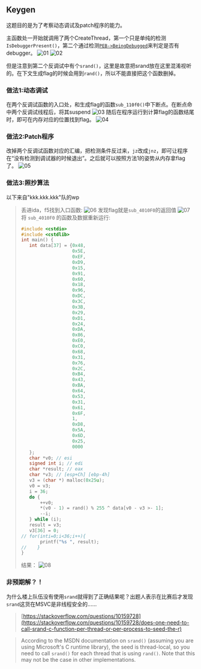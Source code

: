 ## Keygen

这题目的是为了考察动态调试及patch程序的能力。

主函数处一开始就调用了两个CreateThread，第一个只是单纯的检测`IsDebuggerPresent()`，第二个通过检测[`PEB->BeingDebugged`](https://zh.wikipedia.org/wiki/进程环境块)来判定是否有debugger。
![01](imgs/01.png)
![02](imgs/02.png)

但是注意到第二个反调试中有个`srand()`，这里是故意把srand放在这里混淆视听的。在下文生成flag的时候会用到`rand()`，所以不能直接把这个函数删掉。

### 做法1:动态调试
在两个反调试函数的入口处，和生成flag的函数`sub_110f0()`中下断点。在断点命中两个反调试线程后，将其suspend
![03](imgs/03.png)
随后在程序运行到计算flag的函数结尾时，即可在内存对应的位置找到flag。
![04](imgs/04.png)

### 做法2:Patch程序
改掉两个反调试函数对应的汇编，把检测条件反过来，`jz`改成`jnz`，即可让程序在“没有检测到调试器的时候退出”。之后就可以按照方法1的姿势从内存拿flag了。
![05](imgs/05.png)

### 做法3:照抄算法
以下来自"kkk.kkk.kkk"队的wp
> 丢进ida，f5找到入口函数:
> ![06](imgs/06.png)
> 发现flag就是`sub_4010F0`的返回值
> ![07](imgs/07.png)
> 将 `sub_4010F0` 的函数及数据重新运行:
> ```C++
>#include <cstdio>
>#include <cstdlib>
>int main() {
>    int data[37] = {0x48,
>                    0x5E,
>                    0xEF,
>                    0xD9,
>                    0x15,
>                    0x91,
>                    0x60,
>                    0x18,
>                    0x96,
>                    0xDC,
>                    0x3C,
>                    0x3B,
>                    0x29,
>                    0xD1,
>                    0x24,
>                    0xDA,
>                    0x86,
>                    0xE0,
>                    0xC0,
>                    0x68,
>                    0x31,
>                    0x76,
>                    0x2C,
>                    0xB4,
>                    0x43,
>                    0xBA,
>                    0x64,
>                    0x53,
>                    0x31,
>                    0x61,
>                    0x6F,
>                    1,
>                    0xD8,
>                    0x5A,
>                    0x6D,
>                    0x25,
>                    0000
>    };
>    char *v0; // esi
>    signed int i; // edi
>    char *result; // eax
>    char *v3; // [esp+Ch] [ebp-4h]
>    v3 = (char *) malloc(0x25u);
>    v0 = v3;
>    i = 36;
>    do {
>        ++v0;
>        *(v0 - 1) = rand() % 255 ^ data[v0 - v3 >- 1];
>        --i;
>    } while (i);
>    result = v3;
>    v3[36] = 0;
>// for(inti=0;i<36;i++){
>        printf("%s ", result);
>//    }
>}
>```
>结果：
> ![08](imgs/08.png)

### 非预期解？！
为什么楼上队伍没有使用`srand`就得到了正确结果呢？出题人表示在比赛后才发现`srand`这货在MSVC是非线程安全的......
> [https://stackoverflow.com/questions/10159728](https://stackoverflow.com/questions/10159728/does-one-need-to-call-srand-c-function-per-thread-or-per-process-to-seed-the-r)

> According to the MSDN documentation on `srand()` (assuming you are using Microsoft's C runtime library), the seed is thread-local, so you need to call `srand()` for each thread that is using `rand()`. Note that this may not be the case in other implementations.